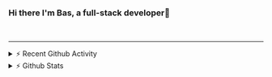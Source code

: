 ### Hi there I'm Bas, a full-stack developer👋

<br/>

---

<details>
    <summary>⚡ Recent Github Activity</summary>

<!--START_SECTION:activity-->
1. 🎉 Merged PR [#15](https://github.com/basvandriel/website/pull/15) in [basvandriel/website](https://github.com/basvandriel/website)
2. 🎉 Merged PR [#13](https://github.com/basvandriel/website/pull/13) in [basvandriel/website](https://github.com/basvandriel/website)
3. 🎉 Merged PR [#14](https://github.com/basvandriel/website/pull/14) in [basvandriel/website](https://github.com/basvandriel/website)
4. ❌ Closed PR [#121](https://github.com/staylor/react-helmet-async/pull/121) in [staylor/react-helmet-async](https://github.com/staylor/react-helmet-async)
5. 🗣 Commented on [#120](https://github.com/staylor/react-helmet-async/issues/120) in [staylor/react-helmet-async](https://github.com/staylor/react-helmet-async)
<!--END_SECTION:activity-->
</details>

<details>
  <summary>⚡ Github Stats</summary>

  <img align="left" alt="codeSTACKr's Github Stats" src="https://github-readme-stats.codestackr.vercel.app/api?username=basvandriel&show_icons=true&hide_border=true" />

</details>


[website]: https://basvandriel.nl
[twitter]: https://twitter.com/bvandriel
[instagram]: https://instagram.com/bas.vandriel
[linkedin]: https://linkedin.com/in/basvandriel
